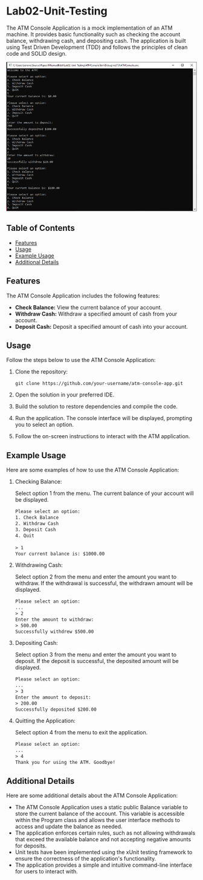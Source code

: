 # Lab02-Unit-Testing

The ATM Console Application is a mock implementation of an ATM machine. It provides basic functionality such as checking the account balance, withdrawing cash, and depositing cash. The application is built using Test Driven Development (TDD) and follows the principles of clean code and SOLID design.

![ATM Console Application](./atm_screenshot.PNG)

## Table of Contents

- [Features](#features)
- [Usage](#usage)
- [Example Usage](#example-usage)
- [Additional Details](#additional-details)

## Features

The ATM Console Application includes the following features:

- **Check Balance:** View the current balance of your account.
- **Withdraw Cash:** Withdraw a specified amount of cash from your account.
- **Deposit Cash:** Deposit a specified amount of cash into your account.

## Usage

Follow the steps below to use the ATM Console Application:

1. Clone the repository:

   ```shell
   git clone https://github.com/your-username/atm-console-app.git

2. Open the solution in your preferred IDE.

3. Build the solution to restore dependencies and compile the code.

4. Run the application. The console interface will be displayed, prompting you to select an option.

5. Follow the on-screen instructions to interact with the ATM application.




## Example Usage

Here are some examples of how to use the ATM Console Application:

1. Checking Balance:

	Select option 1 from the menu. The current balance of your account will be displayed.

	```shell
	Please select an option:
	1. Check Balance
	2. Withdraw Cash
	3. Deposit Cash
	4. Quit

	> 1
	Your current balance is: $1000.00

2. Withdrawing Cash:

	Select option 2 from the menu and enter the amount you want to withdraw. If the withdrawal is successful, the withdrawn amount will be displayed.
	
	```shell
	Please select an option:
	...
	> 2
	Enter the amount to withdraw:
	> 500.00
	Successfully withdrew $500.00

3. Depositing Cash:

	Select option 3 from the menu and enter the amount you want to deposit. If the deposit is successful, the deposited amount will be displayed.
	```shell
	Please select an option:
	...
	> 3
	Enter the amount to deposit:
	> 200.00
	Successfully deposited $200.00

4. Quitting the Application:

	Select option 4 from the menu to exit the application.
	```shell
	Please select an option:
	...
	> 4
	Thank you for using the ATM. Goodbye!

## Additional Details

Here are some additional details about the ATM Console Application:

* The ATM Console Application uses a static public Balance variable to store the current balance of the account. This variable is accessible within the Program class and allows the user interface methods to access and update the balance as needed.
* The application enforces certain rules, such as not allowing withdrawals that exceed the available balance and not accepting negative amounts for deposits.
* Unit tests have been implemented using the xUnit testing framework to ensure the correctness of the application's functionality.
* The application provides a simple and intuitive command-line interface for users to interact with.



